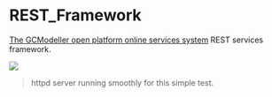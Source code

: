 # REST_Framework
[The GCModeller open platform online services system](http://services.gcmodeller.org) REST services framework.

![](https://raw.githubusercontent.com/xieguigang/REST_Framework/master/doc/2016-05-26%20(1).png)
> httpd server running smoothly for this simple test.
